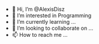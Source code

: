 - 👋 Hi, I’m @AlexisDisz
- 👀 I’m interested in Programming
- 🌱 I’m currently learning ...
- 💞️ I’m looking to collaborate on ...
- 📫 How to reach me ...

<!---
AlexisDisz/AlexisDisz is a ✨ special ✨ repository because its `README.md` (this file) appears on your GitHub profile.
You can click the Preview link to take a look at your changes.
--->
